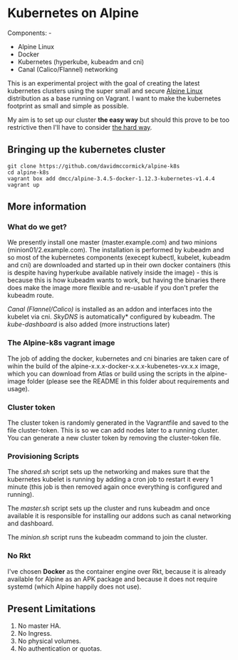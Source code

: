 # Kubernetes on Alpine

Components: -
* Alpine Linux
* Docker
* Kubernetes (hyperkube, kubeadm and cni)
* Canal (Calico/Flannel) networking

This is an experimental project with the goal of creating the latest kubernetes clusters using the super small and secure [Alpine Linux](https://www.alpinelinux.org/) distribution as a base running on Vagrant.  I want to make the kubernetes footprint as small and simple as possible.

My aim is to set up our cluster __the easy way__ but should this prove to be too restrictive then I'll have to consider [the hard way](https://github.com/kelseyhightower/kubernetes-the-hard-way).

## Bringing up the kubernetes cluster

```
git clone https://github.com/davidmccormick/alpine-k8s
cd alpine-k8s
vagrant box add dmcc/alpine-3.4.5-docker-1.12.3-kubernetes-v1.4.4
vagrant up
```
## More information

### What do we get?

We presently install one master (master.example.com) and two minions (minion01/2.example.com).  The installation is performed by kubeadm and so most of the kubernetes components (execept kubectl, kubelet, kubeadm and cni) are downloaded and started up in their own docker containers (this is despite having hyperkube available natively inside the image) - this is because this is how kubeadm wants to work, but having the binaries there does make the image more flexible and re-usable if you don't prefer the kubeadm route.

*Canal (Flannel/Calico)* is installed as an addon and interfaces into the kubelet via cni.
*SkyDNS* is automatically* configured by kubeadm.
The *kube-dashboard* is also added (more instructions later)

### The Alpine-k8s vagrant image 

The job of adding the docker, kubernetes and cni binaries are taken care of wihin the build of the alpine-x.x.x-docker-x.x.x-kubenetes-vx.x.x image, which you can download from Atlas or build using the scripts in the alpine-image folder (please see the README in this folder about requirements and usage). 

### Cluster token

The cluster token is randomly generated in the Vagrantfile and saved to the file cluster-token.  This is so we can add nodes later to a running cluster.  You can generate a new cluster token by removing the cluster-token file.

### Provisioning Scripts

The *shared.sh* script sets up the networking and makes sure that the kubernetes kubelet is running by adding a cron job to restart it every 1 minute (this job is then removed again once everything is configured and running).

The *master.sh* script sets up the cluster and runs kubeadm and once available it is responsible for installing our addons such as canal networking and dashboard.

The *minion.sh* script runs the kubeadm command to join the cluster.

### No Rkt

I've chosen **Docker** as the container engine over Rkt, because it is already available for Alpine as an APK package and because it does not require systemd (which Alpine happily does not use).

## Present Limitations
1. No master HA.
2. No Ingress.
3. No physical volumes.
4. No authentication or quotas.
